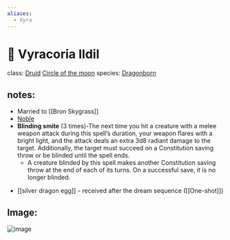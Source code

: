 ```yaml
---
aliases:
  - Vyra
---
```

# 🍃 Vyracoria Ildil
class: [Druid](https://roll20.net/compendium/dnd5e/Druid#content) [Circle of the moon](https://www.dndbeyond.com/posts/629-druid-101-circle-of-the-moon?srsltid=AfmBOorOyj-eThy-gSs5b6a2i6Rhumu92Fd3HncoBp37T0RrqnFr4DQO)
species: [Dragonborn](https://roll20.net/compendium/dnd5e/Dragonborn#content)
## notes:

* Married to [[Bron Skygrass]]
* [Noble](https://roll20.net/compendium/dnd5e/Noble#content)
* **Blinding smite** (3 times)-The next time you hit a creature with a melee weapon attack during this spell’s duration, your weapon flares with a bright light, and the attack deals an extra 3d8 radiant damage to the target. Additionally, the target must succeed on a Constitution saving throw or be blinded until the spell ends.
	* A creature blinded by this spell makes another Constitution saving throw at the end of each of its turns. On a successful save, it is no longer blinded.
- [[silver dragon egg]] - received after the dream sequence ([[One-shot]])

## Image:

![image](Vyra.png)